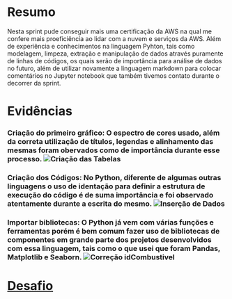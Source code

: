 # Resumo

Nesta sprint pude conseguir mais uma certificação da AWS na qual me confere mais proeficiência ao lidar com a nuvem e serviços da AWS. Além de experiência e conhecimentos na linguagem Pyhton, tais como modelagem, limpeza, extração e manipulação de dados através puramente de linhas de códigos, os quais serão de importância para análise de dados no futuro, além de utilizar novamente a linguagem markdown para colocar comentários no Jupyter notebook que também tivemos contato durante o decorrer da sprint.

# Evidências
### Criação do primeiro gráfico: O espectro de cores usado, além da correta utilização de títulos, legendas e alinhamento das mesmas foram obervados como de importância durante esse processo. ![Criação das Tabelas](evidencias/Criação_tabelas.png)

### Criação dos Códigos: No Python, diferente de algumas outras linguagens o uso de identação para definir a estrutura de execução do código é de suma importância e foi observado atentamente durante a escrita do mesmo. ![Inserção de Dados](evidencias/inserção_dados.png)

### Importar bibliotecas: O Python já vem com várias funções e ferramentas porém é bem comum fazer uso de bibliotecas de componentes em grande parte dos projetos desenvolvidos com essa linguagem, tais como o que usei que foram Pandas, Matplotlib e Seaborn. ![Correção idCombustivel](evidencias/correção_idcombustivel.png)

# __[Desafio](/Sprint_3/desafio/)__

